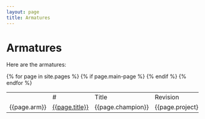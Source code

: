 ```yaml
---
layout: page
title: Armatures
---
```


# Armatures #

Here are the armatures:

<table>
    <th>
      <td>#</td><td>Title</td><td>Revision</td><td>Champion</td><td>Project</td>
    </th>
    {% for page in site.pages %}
      {% if page.main-page %}
      <tr>
        <td>{{page.arm}}</td><td><a href="{{page.url}}">{{page.title}}</a></td><td>{{page.champion}}</td><td>{{page.project}}</td>
      </tr>
      {% endif %}
    {% endfor %}
</table>
